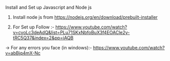Install and Set up Javascript and Node js 
1. Install node js from https://nodejs.org/en/download/prebuilt-installer

2. For Set up Follow :- https://www.youtube.com/watch?v=cvoLc3deAdQ&list=PLu71SKxNbfoBuX3f4EOACle2y-tRC5Q37&index=2&pp=iAQB

→ For any errors you face (in windows):- https://www.youtube.com/watch?v=abBjq4mX-Nc
